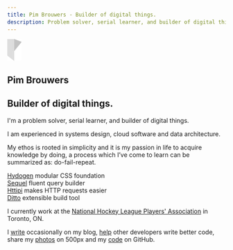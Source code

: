 ```yaml
---
title: Pim Brouwers - Builder of digital things.
description: Problem solver, serial learner, and builder of digital things.
---
```

<a class="logo" href="/">
  <img src="/img/logo.png" alt="Personal logo">
</a>

<section class="section h-full h-flex h-flex-column h-flex-justify-center h-text-center">
  <div class="stage">
    <h1 class="title">Pim Brouwers</h1>
    <h2 class="subtitle">Builder of digital things.</h2>
  </div>
</section>

<section class="section h-full h-flex h-flex-column h-flex-justify-center">
  <div class="stage emphasize">
  <p>I'm a <span class="keyword">problem solver</span>, serial <span class="keyword">learner</span>, and <span class="keyword">builder</span> of digital things.</p>

  <p>I am experienced in <span class="keyword">systems design</span>, <span class="keyword">cloud software</span> and <span class="keyword">data architecture</span>.</p>
  
  <p>My <span class="keyword">ethos is rooted in simplicity</span> and it is my passion in life to acquire knowledge by doing, a process which I’ve come to learn can be summarized as: <span class="keyword">do-fail-repeat</span>.</p>
  </div>
</section>


<section class="section h-full h-flex h-flex-column h-flex-justify-center">
  <div class="stage">
    <div class="project-title">
      <a class="border" title="Hydrogen - modular CSS foundation" href="https://pimbrouwers.github.io/hydrogen/" target="_blank">Hydogen</a>
      <span class="project-description">modular CSS foundation</span>
    </div>          
    <div class="project-title">
      <a class="border" title="Sequel - fluent query builder" href="https://github.com/pimbrouwers/sequel" target="_blank">Sequel</a>
      <span class="project-description">fluent query builder</span>
    </div>
    <div class="project-title">
      <a class="border" title="Httipi - makes HTTP requests easier" href="https://github.com/pimbrouwers/httipi" target="_blank">Httipi</a>
      <span class="project-description">makes HTTP requests easier</span>
    </div>
    <div class="project-title">
      <a class="border" title="Ditto - extensible build tool" href="https://github.com/pimbrouwers/ditto" target="_blank">Ditto</a>
      <span class="project-description">extensible build tool</span>
    </div>
  </div>
</section>

<section class="section h-full h-flex h-flex-column h-flex-justify-center">
  <div class="stage emphasize">
    <p>I currently work at the <a class="keyword" href="https://www.nhlpa.com" target="_blank">National Hockey League Players' Association</a> in Toronto, ON.</p>
    <p>I <a class="keyword" href="/blog" target="_blank">write</a> occasionally on my blog, <a class="keyword" href="https://stackoverflow.com/search?q=user%3A2421277" target="_blank">help</a> other developers write better code, share my <a class="keyword" href="https://500px.com/mathijspim" target="_blank">photos</a> on 500px and my <a class="keyword" href="https://github.com/pimbrouwers" target="_blank">code</a> on GitHub.
  </div>
</section>